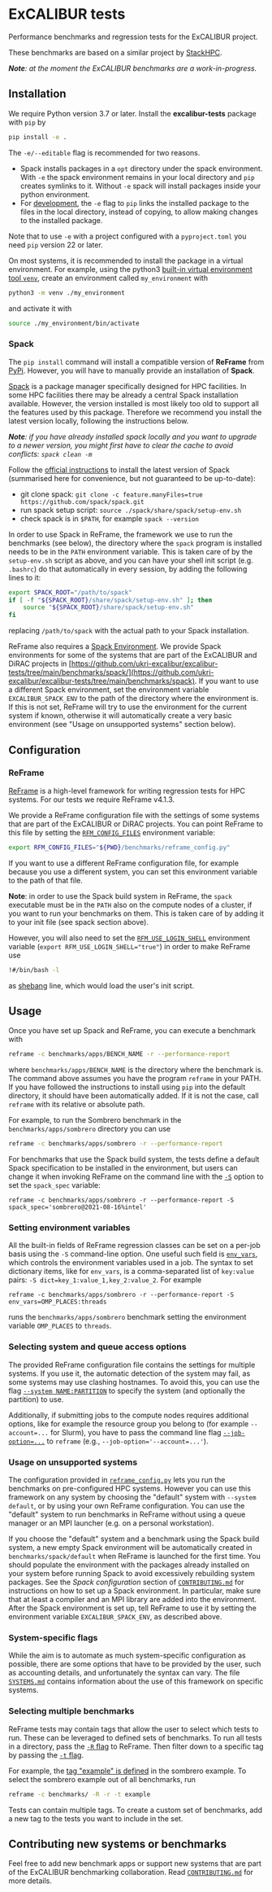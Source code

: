 # ExCALIBUR tests

Performance benchmarks and regression tests for the ExCALIBUR project.

These benchmarks are based on a similar project by
[StackHPC](https://github.com/stackhpc/hpc-tests).

_**Note**: at the moment the ExCALIBUR benchmarks are a work-in-progress._

## Installation

We require Python version 3.7 or later. Install the **excalibur-tests** package with `pip` by

```sh
pip install -e .
```

The `-e/--editable` flag is recommended for two reasons.
- Spack installs packages in a `opt` directory under the spack environment. With `-e` the spack
environment remains in your local directory and `pip` creates symlinks to it. Without `-e` spack
will install packages inside your python environment.
- For [development](https://setuptools.pypa.io/en/latest/userguide/development_mode.html),
the `-e` flag to `pip` links the installed package to the files in the local
directory, instead of copying, to allow making changes to the installed package.

Note that to use `-e` with a project configured with a `pyproject.toml` you need `pip` version 22 or later.

On most systems, it is recommended to install the package in a virtual environment.
For example, using the python3 [built-in virtual environment tool `venv`](https://docs.python.org/3/library/venv.html),
create an environment called `my_environment` with

```sh
python3 -m venv ./my_environment
```

and activate it with

```sh
source ./my_environment/bin/activate
```

### Spack

The `pip install` command will install a compatible version of **ReFrame** from
[PyPi](https://pypi.org/project/ReFrame-HPC/). However, you will have to
manually provide an installation of **Spack**.

[Spack](https://spack.io/) is a package manager specifically designed for HPC
facilities. In some HPC facilities there may be already a central Spack installation available.
However, the version installed is most likely too old to support all the features
used by this package. Therefore we recommend you install the latest version locally,
following the instructions below.

_**Note**: if you have already installed spack locally and you want to upgrade to
a newer version, you might first have to clear the cache to avoid conflicts:
`spack clean -m`_

Follow the [official instructions](https://spack.readthedocs.io/en/latest/getting_started.html)
to install the latest version of Spack (summarised here for convenience, but not guaranteed to be
up-to-date):
- git clone spack:
`git clone -c feature.manyFiles=true https://github.com/spack/spack.git`
- run spack setup script: `source ./spack/share/spack/setup-env.sh`
- check spack is in `$PATH`, for example `spack --version`

In order to use Spack in ReFrame, the framework we use to run the benchmarks
(see below), the directory where the `spack` program is installed needs to be in
the `PATH` environment variable. This is taken care of by the `setup-env.sh`
script as above, and you can have your shell init script (e.g. `.bashrc`)
do that automatically in every session, by adding the following lines to it:
```sh
export SPACK_ROOT="/path/to/spack"
if [ -f "${SPACK_ROOT}/share/spack/setup-env.sh" ]; then
    source "${SPACK_ROOT}/share/spack/setup-env.sh"
fi
```
replacing `/path/to/spack` with the actual path to your Spack installation.

ReFrame also requires a [Spack
Environment](https://spack.readthedocs.io/en/latest/environments.html).  We
provide Spack environments for some of the systems that are part of the
ExCALIBUR and DiRAC projects in
[https://github.com/ukri-excalibur/excalibur-tests/tree/main/benchmarks/spack/](https://github.com/ukri-excalibur/excalibur-tests/tree/main/benchmarks/spack).
If you want to use a different Spack environment,
set the environment variable `EXCALIBUR_SPACK_ENV` to the path of the directory
where the environment is.  If this is not set, ReFrame will try to use the
environment for the current system if known, otherwise it will automatically
create a very basic environment (see "Usage on unsupported systems" section below).

## Configuration

### ReFrame

[ReFrame](https://reframe-hpc.readthedocs.io/en/stable/) is a high-level
framework for writing regression tests for HPC systems.  For our tests we
require ReFrame v4.1.3.

We provide a ReFrame configuration file with the settings of some systems that
are part of the ExCALIBUR or DiRAC projects.  You can point ReFrame to this file by
setting the
[`RFM_CONFIG_FILES`](https://reframe-hpc.readthedocs.io/en/stable/manpage.html#envvar-RFM_CONFIG_FILES)
environment variable:

```sh
export RFM_CONFIG_FILES="${PWD}/benchmarks/reframe_config.py"
```

If you want to use a different ReFrame configuration file, for example because
you use a different system, you can set this environment variable to the path of
that file.

**Note**: in order to use the Spack build system in ReFrame, the `spack`
executable must be in the `PATH` also on the compute nodes of a cluster, if
you want to run your benchmarks on them. This is taken care of by adding it
to your init file (see spack section above).

However, you will also need to set the
[`RFM_USE_LOGIN_SHELL`](https://reframe-hpc.readthedocs.io/en/stable/manpage.html#envvar-RFM_USE_LOGIN_SHELL)
environment variable (`export RFM_USE_LOGIN_SHELL="true"`) in order to make ReFrame use

```sh
!#/bin/bash -l
```

as [shebang](https://en.wikipedia.org/wiki/Shebang_(Unix)) line, which would load
the user's init script.

## Usage

Once you have set up Spack and ReFrame, you can execute a benchmark with

```sh
reframe -c benchmarks/apps/BENCH_NAME -r --performance-report
```

where `benchmarks/apps/BENCH_NAME` is the directory where the benchmark is.  The command
above assumes you have the program `reframe` in your PATH.  If you have followed the instructions
to install using `pip` into the default directory, it should have been automatically added.
If it is not the case, call `reframe` with its relative or absolute path.

For example, to run the Sombrero benchmark in the `benchmarks/apps/sombrero` directory you can
use

```sh
reframe -c benchmarks/apps/sombrero -r --performance-report
```

For benchmarks that use the Spack build system, the tests define a default Spack specification
to be installed in the environment, but users can change it when invoking ReFrame on the
command line with the
[`-S`](https://reframe-hpc.readthedocs.io/en/stable/manpage.html#cmdoption-S) option to set
the `spack_spec` variable:

```
reframe -c benchmarks/apps/sombrero -r --performance-report -S spack_spec='sombrero@2021-08-16%intel'
```

### Setting environment variables

All the built-in fields of ReFrame regression classes can be set on a per-job basis using the
`-S` command-line option. One useful such field is
[`env_vars`](https://reframe-hpc.readthedocs.io/en/stable/regression_test_api.html#reframe.core.pipeline.RegressionTest.env_vars),
which controls the environment variables used in a job.
The syntax to set dictionary items, like for `env_vars`, is a comma-separated list of `key:value` pairs: `-S dict=key_1:value_1,key_2:value_2`.
For example

```
reframe -c benchmarks/apps/sombrero -r --performance-report -S env_vars=OMP_PLACES:threads
```

runs the `benchmarks/apps/sombrero` benchmark setting the environment variable `OMP_PLACES`
to `threads`.

### Selecting system and queue access options

The provided ReFrame configuration file contains the settings for multiple systems.  If you
use it, the automatic detection of the system may fail, as some systems may use clashing
hostnames.  To avoid this, you can use the flag [`--system
NAME:PARTITION`](https://reframe-hpc.readthedocs.io/en/stable/manpage.html#cmdoption-system)
to specify the system (and optionally the partition) to use.

Additionally, if submitting jobs to the compute nodes requires additional options, like for
example the resource group you belong to (for example `--account=...` for Slurm), you have
to pass the command line flag
[`--job-option=...`](https://reframe-hpc.readthedocs.io/en/stable/manpage.html#cmdoption-J)
to `reframe` (e.g., `--job-option='--account=...'`).

### Usage on unsupported systems

The configuration provided in [`reframe_config.py`](./reframe_config.py) lets you run the
benchmarks on pre-configured HPC systems.  However you
can use this framework on any system by choosing the "default" system with `--system
default`, or by using your own ReFrame configuration.  You can use the "default" system to run
benchmarks in ReFrame without using a queue manager or an MPI launcher (e.g. on a personal workstation).

If you choose the "default" system and a benchmark using the Spack build system,
a new empty Spack environment will be automatically created in
`benchmarks/spack/default` when ReFrame is launched for the first time.
You should populate the environment with the packages already installed on your system
before running Spack to avoid excessively rebuilding system packages. See the
*Spack configuration* section of [`CONTRIBUTING.md`](./CONTRIBUTING.md) for instructions on how
to set up a Spack environment.
In particular, make sure that at least a compiler and an MPI library are added into the environment.
After the Spack environment is set up, tell ReFrame to use it by setting the environment
variable `EXCALIBUR_SPACK_ENV`, as described above.


### System-specific flags

While the aim is to automate as much system-specific configuration as possible, there are some options that have to be provided by the user, such as accounting details, and unfortunately the syntax can vary.
The file [`SYSTEMS.md`](./SYSTEMS.md) contains information about the use of this framework on specific systems.

### Selecting multiple benchmarks

ReFrame tests may contain tags that allow the user to select which tests to run. These can be leveraged to defined sets of benchmarks. To run all tests in a directory, pass the [`-R` flag](https://reframe-hpc.readthedocs.io/en/stable/manpage.html#cmdoption-R) to ReFrame. Then filter down to a specific tag by passing the [`-t` flag](https://reframe-hpc.readthedocs.io/en/stable/manpage.html#cmdoption-0).

For example, the [tag "example" is defined](https://github.com/ukri-excalibur/excalibur-tests/blob/1a7377e885977833c150569c32eb1db478f63087/benchmarks/examples/sombrero/sombrero.py#L113) in the sombrero example. To select the sombrero example out of all benchmarks, run

```bash
reframe -c benchmarks/ -R -r -t example
```

Tests can contain multiple tags. To create a custom set of benchmarks, add a new tag to the tests you want to include in the set.

## Contributing new systems or benchmarks

Feel free to add new benchmark apps or support new systems that are part of the
ExCALIBUR benchmarking collaboration.  Read [`CONTRIBUTING.md`](./CONTRIBUTING.md) for more details.
